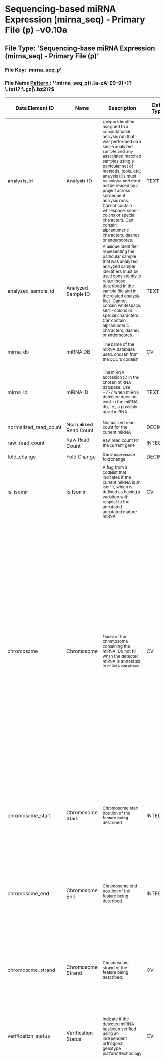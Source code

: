 <h1 class="title">
 Sequencing-based miRNA Expression (mirna_seq) - Primary File (p) -v0.10a
</h1>
<div id="content-group" class="content-group row nested " style="width:100%">
 <div id="content-group-inner" class="content-group-inner inner">
  <div id="content-region" class="content-region row nested">
   <div id="content-region-inner" class="content-region-inner inner">
    <a name="main-content-area" id="main-content-area">
    </a>
    <div id="content-inner" class="content-inner block">
     <div id="content-inner-inner" class="content-inner-inner inner">
      <div id="content-content" class="content-content">
       <div id="node-6690" class="node odd full-node node-type-book">
        <div class="inner">
         <div class="content clearfix">
          <div class="file-spec">
           <h2>
            File Type: &#39;Sequencing-base miRNA Expression (mirna_seq) - Primary File (p)&#39;
           </h2>
           <h3>
            File Key: &#39;mirna_seq_p&#39;
           </h3>
           <h3>
            File Name
            <a target="_blank" href="http://docs.oracle.com/javase/6/docs/api/java/util/regex/Pattern.html#sum">
             Pattern
            </a>
            : &#39;^mirna_seq_p(\.[a-zA-Z0-9]+)?\.txt(?:\.gz|\.bz2)?$&#39;
           </h3>
           <div class="preamble">
           </div>
           <table class="table table-condensed table-hover sortable">
            <thead>
             <tr>
              <th>
               Data Element ID
              </th>
              <th>
               Name
              </th>
              <th>
               Description
              </th>
              <th>
               Data Type
              </th>
              <th>
               CV Codes
              </th>
              <th>
               Required?
              </th>
              <th>
               N/A Code Valid?
              </th>
              <th>
               Controlled Access?
              </th>
              <th>
               Regexp
              </th>
              <th>
               Example
              </th>
              <th>
               Additional Notes
              </th>
             </tr>
            </thead>
            <tbody>
             <tr class="identifier-element success pbi-avoid">
              <td class="element-name">
               analysis_id
              </td>
              <td class="element-display-name">
               Analysis ID
              </td>
              <td class="element-description">
               <small>
                Unique identifier assigned to a computational analysis run that was performed on a single analyzed sample and any associated matched samples using a particular set of methods, tools, etc.; analysis IDs must be unique and must not be reused by a project across subsequent analysis runs. Cannot contain whitespace, semi-colons or special characters. Can contain alphanumeric characters, dashes or underscores.
               </small>
              </td>
              <td class="datatype text">
               TEXT
              </td>
              <td class="codes na">
               N/A
              </td>
              <td class="bool istrue">
               <span class="label label-success" title="Data element requires a value">
                Required
               </span>
              </td>
              <td class="bool isfalse">
               <span class="label label-important" title="INVALID if value set to codes -888 (N/A) or -777 (Verified Unknown)">
                N/A Invalid
               </span>
              </td>
              <td class="bool isfalse">
               <span class="label label-success" title="Open access data element">
                Open Access
               </span>
              </td>
              <td class="element-regexp">
               <small>
                ^[\w+\-\_]+$
               </small>
              </td>
              <td class="element-example">
               <small>
                <ul>
                 <li>
                  hnc_12
                 </li>
                 <li>
                  CCG_34_94583
                 </li>
                 <li>
                  BRCA47832-3239
                 </li>
                </ul>
                <p>
                </p>
               </small>
              </td>
              <td class="element-description">
               <small>
                <ul>
                </ul>
                <p>
                </p>
               </small>
              </td>
             </tr>
             <tr class="identifier-element success pbi-avoid">
              <td class="element-name">
               analyzed_sample_id
              </td>
              <td class="element-display-name">
               Analyzed Sample ID
              </td>
              <td class="element-description">
               <small>
                A unique identifier representing the particular sample that was analyzed; analyzed sample identifiers must be used consistently to relate those described in the sample file and in the related analysis files. Cannot contain whitespace, semi-colons or special characters. Can contain alphanumeric characters, dashes or underscores.
               </small>
              </td>
              <td class="datatype text">
               TEXT
              </td>
              <td class="codes na">
               N/A
              </td>
              <td class="bool istrue">
               <span class="label label-success" title="Data element requires a value">
                Required
               </span>
              </td>
              <td class="bool isfalse">
               <span class="label label-important" title="INVALID if value set to codes -888 (N/A) or -777 (Verified Unknown)">
                N/A Invalid
               </span>
              </td>
              <td class="bool isfalse">
               <span class="label label-success" title="Open access data element">
                Open Access
               </span>
              </td>
              <td class="element-regexp">
               <small>
                ^[\w+\-\_]+$
               </small>
              </td>
              <td class="element-example">
               <small>
                <ul>
                 <li>
                  ov-45
                 </li>
                 <li>
                  90343a
                 </li>
                 <li>
                  BRCAZ-TG
                 </li>
                </ul>
                <p>
                </p>
               </small>
              </td>
              <td class="element-description">
               <small>
                <ul>
                </ul>
                <p>
                </p>
               </small>
              </td>
             </tr>
             <tr class="required-element info pbi-avoid">
              <td class="element-name">
               mirna_db
              </td>
              <td class="element-display-name">
               miRNA DB
              </td>
              <td class="element-description">
               <small>
                The name of the miRNA database used, chosen from the DCC&#39;s codelist
               </small>
              </td>
              <td class="datatype cv">
               CV
              </td>
              <td class="codes inplace">
               <div class="link">
                <small>
                 [
                 <a href="https://docs.icgc.org/controlled-vocabulary/#GLOBAL.0.mirna_db.v1">
                  GLOBAL.0.mirna_db.v1
                 </a>
                 ]
                </small>
               </div>
               <div class="list">
                <dl title="GLOBAL.0.mirna_db.v1" class="codes-list">
                 <dt>
                  <small>
                   1
                  </small>
                 </dt>
                 <dd>
                  <small>
                   miRBase
                  </small>
                 </dd>
                </dl>
               </div>
              </td>
              <td class="bool istrue">
               <span class="label label-success" title="Data element requires a value">
                Required
               </span>
              </td>
              <td class="bool istrue">
               <span class="label label-success" title="VALID if value set to codes -888 (N/A) or -777 (Verified Unknown)">
                N/A Valid
               </span>
              </td>
              <td class="bool isfalse">
               <span class="label label-success" title="Open access data element">
                Open Access
               </span>
              </td>
              <td class="element-regexp">
               <small>
               </small>
              </td>
              <td class="element-example">
               <small>
                <ul>
                </ul>
                <p>
                </p>
               </small>
              </td>
              <td class="element-description">
               <small>
                <ul>
                </ul>
                <p>
                </p>
               </small>
              </td>
             </tr>
             <tr class="required-element info pbi-avoid">
              <td class="element-name">
               mirna_id
              </td>
              <td class="element-display-name">
               miRNA ID
              </td>
              <td class="element-description">
               <small>
                The miRNA accession ID in the chosen miRNA database. Use -777 when miRNA detected does not exist in the miRNA db, i.e., a possibly novel miRNA
               </small>
              </td>
              <td class="datatype text">
               TEXT
              </td>
              <td class="codes na">
               N/A
              </td>
              <td class="bool istrue">
               <span class="label label-success" title="Data element requires a value">
                Required
               </span>
              </td>
              <td class="bool istrue">
               <span class="label label-success" title="VALID if value set to codes -888 (N/A) or -777 (Verified Unknown)">
                N/A Valid
               </span>
              </td>
              <td class="bool isfalse">
               <span class="label label-success" title="Open access data element">
                Open Access
               </span>
              </td>
              <td class="element-regexp">
               <small>
               </small>
              </td>
              <td class="element-example">
               <small>
                <ul>
                </ul>
                <p>
                </p>
               </small>
              </td>
              <td class="element-description">
               <small>
                <ul>
                 <li style="font-size:10px">
                  If the reported miRNA is in a public miRNA database (mirna_db is not null), a miRNA accession ID (mirna_id) must be specified
                 </li>
                </ul>
                <p>
                </p>
               </small>
              </td>
             </tr>
             <tr class="required-element info pbi-avoid">
              <td class="element-name">
               normalized_read_count
              </td>
              <td class="element-display-name">
               Normalized Read Count
              </td>
              <td class="element-description">
               <small>
                Normalized read count for the current miRNA
               </small>
              </td>
              <td class="datatype decimal">
               DECIMAL
              </td>
              <td class="codes na">
               N/A
              </td>
              <td class="bool istrue">
               <span class="label label-success" title="Data element requires a value">
                Required
               </span>
              </td>
              <td class="bool isfalse">
               <span class="label label-important" title="INVALID if value set to codes -888 (N/A) or -777 (Verified Unknown)">
                N/A Invalid
               </span>
              </td>
              <td class="bool isfalse">
               <span class="label label-success" title="Open access data element">
                Open Access
               </span>
              </td>
              <td class="element-regexp">
               <small>
               </small>
              </td>
              <td class="element-example">
               <small>
                <ul>
                </ul>
                <p>
                </p>
               </small>
              </td>
              <td class="element-description">
               <small>
                <ul>
                </ul>
                <p>
                </p>
               </small>
              </td>
             </tr>
             <tr class="required-element info pbi-avoid">
              <td class="element-name">
               raw_read_count
              </td>
              <td class="element-display-name">
               Raw Read Count
              </td>
              <td class="element-description">
               <small>
                Raw read count for the current gene
               </small>
              </td>
              <td class="datatype integer">
               INTEGER
              </td>
              <td class="codes na">
               N/A
              </td>
              <td class="bool istrue">
               <span class="label label-success" title="Data element requires a value">
                Required
               </span>
              </td>
              <td class="bool isfalse">
               <span class="label label-important" title="INVALID if value set to codes -888 (N/A) or -777 (Verified Unknown)">
                N/A Invalid
               </span>
              </td>
              <td class="bool isfalse">
               <span class="label label-success" title="Open access data element">
                Open Access
               </span>
              </td>
              <td class="element-regexp">
               <small>
               </small>
              </td>
              <td class="element-example">
               <small>
                <ul>
                </ul>
                <p>
                </p>
               </small>
              </td>
              <td class="element-description">
               <small>
                <ul>
                </ul>
                <p>
                </p>
               </small>
              </td>
             </tr>
             <tr class="optional-element pbi-avoid">
              <td class="element-name">
               fold_change
              </td>
              <td class="element-display-name">
               Fold Change
              </td>
              <td class="element-description">
               <small>
                Gene expression fold change
               </small>
              </td>
              <td class="datatype decimal">
               DECIMAL
              </td>
              <td class="codes na">
               N/A
              </td>
              <td class="bool isfalse">
               <span class="label" title="Value optional, VALID if value is set to NULL code -999">
                Optional
               </span>
              </td>
              <td class="bool isna">
               <span class="label">
               </span>
              </td>
              <td class="bool isfalse">
               <span class="label label-success" title="Open access data element">
                Open Access
               </span>
              </td>
              <td class="element-regexp">
               <small>
               </small>
              </td>
              <td class="element-example">
               <small>
                <ul>
                </ul>
                <p>
                </p>
               </small>
              </td>
              <td class="element-description">
               <small>
                <ul>
                </ul>
                <p>
                </p>
               </small>
              </td>
             </tr>
             <tr class="required-element info pbi-avoid">
              <td class="element-name">
               is_isomir
              </td>
              <td class="element-display-name">
               Is Isomir
              </td>
              <td class="element-description">
               <small>
                A flag from a codelist that indicates if the current miRNA is an isomir, which is defined as having a variation with respect to the annotated annotated mature miRNA
               </small>
              </td>
              <td class="datatype cv">
               CV
              </td>
              <td class="codes inplace">
               <div class="link">
                <small>
                 [
                 <a href="https://docs.icgc.org/controlled-vocabulary/#GLOBAL.0.is_isomir.v1">
                  GLOBAL.0.is_isomir.v1
                 </a>
                 ]
                </small>
               </div>
               <div class="list">
                <dl title="GLOBAL.0.is_isomir.v1" class="codes-list">
                 <dt>
                  <small>
                   1
                  </small>
                 </dt>
                 <dd>
                  <small>
                   yes
                  </small>
                 </dd>
                 <dt>
                  <small>
                   2
                  </small>
                 </dt>
                 <dd>
                  <small>
                   no
                  </small>
                 </dd>
                 <dt>
                  <small>
                   3
                  </small>
                 </dt>
                 <dd>
                  <small>
                   unknown
                  </small>
                 </dd>
                </dl>
               </div>
              </td>
              <td class="bool istrue">
               <span class="label label-success" title="Data element requires a value">
                Required
               </span>
              </td>
              <td class="bool istrue">
               <span class="label label-success" title="VALID if value set to codes -888 (N/A) or -777 (Verified Unknown)">
                N/A Valid
               </span>
              </td>
              <td class="bool isfalse">
               <span class="label label-success" title="Open access data element">
                Open Access
               </span>
              </td>
              <td class="element-regexp">
               <small>
               </small>
              </td>
              <td class="element-example">
               <small>
                <ul>
                </ul>
                <p>
                </p>
               </small>
              </td>
              <td class="element-description">
               <small>
                <ul>
                </ul>
                <p>
                </p>
               </small>
              </td>
             </tr>
             <tr class="required-element info pbi-avoid">
              <td class="element-name">
               chromosome
              </td>
              <td class="element-display-name">
               Chromosome
              </td>
              <td class="element-description">
               <small>
                Name of the chromosome containing the miRNA. Do not fill when the detected miRNA is annotated in miRNA database
               </small>
              </td>
              <td class="datatype cv">
               CV
              </td>
              <td class="codes appendix">
               <div class="link">
                <small>
                 [
                 <a href="https://docs.icgc.org/controlled-vocabulary/#GLOBAL.0.chromosome.v3">
                  GLOBAL.0.chromosome.v3
                 </a>
                 ]
                </small>
               </div>
               <div class="list">
                <dl title="GLOBAL.0.chromosome.v3" class="codes-list">
                 <dt>
                  <small>
                   Y
                  </small>
                 </dt>
                 <dd>
                  <small>
                   Y
                  </small>
                 </dd>
                 <dt>
                  <small>
                   X
                  </small>
                 </dt>
                 <dd>
                  <small>
                   X
                  </small>
                 </dd>
                 <dt>
                  <small>
                   MT
                  </small>
                 </dt>
                 <dd>
                  <small>
                   MT
                  </small>
                 </dd>
                 <dt>
                  <small>
                   1
                  </small>
                 </dt>
                 <dd>
                  <small>
                   1
                  </small>
                 </dd>
                 <dt>
                  <small>
                   2
                  </small>
                 </dt>
                 <dd>
                  <small>
                   2
                  </small>
                 </dd>
                 <dt>
                  <small>
                   3
                  </small>
                 </dt>
                 <dd>
                  <small>
                   3
                  </small>
                 </dd>
                 <dt>
                  <small>
                   4
                  </small>
                 </dt>
                 <dd>
                  <small>
                   4
                  </small>
                 </dd>
                 <dt>
                  <small>
                   5
                  </small>
                 </dt>
                 <dd>
                  <small>
                   5
                  </small>
                 </dd>
                 <dt>
                  <small>
                   6
                  </small>
                 </dt>
                 <dd>
                  <small>
                   6
                  </small>
                 </dd>
                 <dt>
                  <small>
                   7
                  </small>
                 </dt>
                 <dd>
                  <small>
                   7
                  </small>
                 </dd>
                 <dt>
                  <small>
                   8
                  </small>
                 </dt>
                 <dd>
                  <small>
                   8
                  </small>
                 </dd>
                 <dt>
                  <small>
                   9
                  </small>
                 </dt>
                 <dd>
                  <small>
                   9
                  </small>
                 </dd>
                 <dt>
                  <small>
                   10
                  </small>
                 </dt>
                 <dd>
                  <small>
                   10
                  </small>
                 </dd>
                 <dt>
                  <small>
                   11
                  </small>
                 </dt>
                 <dd>
                  <small>
                   11
                  </small>
                 </dd>
                 <dt>
                  <small>
                   12
                  </small>
                 </dt>
                 <dd>
                  <small>
                   12
                  </small>
                 </dd>
                 <dt>
                  <small>
                   13
                  </small>
                 </dt>
                 <dd>
                  <small>
                   13
                  </small>
                 </dd>
                 <dt>
                  <small>
                   14
                  </small>
                 </dt>
                 <dd>
                  <small>
                   14
                  </small>
                 </dd>
                 <dt>
                  <small>
                   15
                  </small>
                 </dt>
                 <dd>
                  <small>
                   15
                  </small>
                 </dd>
                 <dt>
                  <small>
                   16
                  </small>
                 </dt>
                 <dd>
                  <small>
                   16
                  </small>
                 </dd>
                 <dt>
                  <small>
                   17
                  </small>
                 </dt>
                 <dd>
                  <small>
                   17
                  </small>
                 </dd>
                 <dt>
                  <small>
                   18
                  </small>
                 </dt>
                 <dd>
                  <small>
                   18
                  </small>
                 </dd>
                 <dt>
                  <small>
                   19
                  </small>
                 </dt>
                 <dd>
                  <small>
                   19
                  </small>
                 </dd>
                 <dt>
                  <small>
                   20
                  </small>
                 </dt>
                 <dd>
                  <small>
                   20
                  </small>
                 </dd>
                 <dt>
                  <small>
                   21
                  </small>
                 </dt>
                 <dd>
                  <small>
                   21
                  </small>
                 </dd>
                 <dt>
                  <small>
                   22
                  </small>
                 </dt>
                 <dd>
                  <small>
                   22
                  </small>
                 </dd>
                </dl>
               </div>
              </td>
              <td class="bool istrue">
               <span class="label label-success" title="Data element requires a value">
                Required
               </span>
              </td>
              <td class="bool istrue">
               <span class="label label-success" title="VALID if value set to codes -888 (N/A) or -777 (Verified Unknown)">
                N/A Valid
               </span>
              </td>
              <td class="bool isfalse">
               <span class="label label-success" title="Open access data element">
                Open Access
               </span>
              </td>
              <td class="element-regexp">
               <small>
               </small>
              </td>
              <td class="element-example">
               <small>
                <ul>
                </ul>
                <p>
                </p>
               </small>
              </td>
              <td class="element-description">
               <small>
                <ul>
                 <li style="font-size:10px">
                  If the detected miRNA is in a public miRNA Db (ie
                  <br>
                 </li>
                 <li style="font-size:10px">
                  mirna_db is not null), the chromosome number should not be filled in (use &#39;-888&#39;)
                  <br>
                 </li>
                 <li style="font-size:10px">
                  However if the reported miRNA is not in miRNA DB, chromosome must be filled in
                 </li>
                </ul>
                <p>
                </p>
               </small>
              </td>
             </tr>
             <tr class="required-element info pbi-avoid">
              <td class="element-name">
               chromosome_start
              </td>
              <td class="element-display-name">
               Chromosome Start
              </td>
              <td class="element-description">
               <small>
                Chromosome start position of the feature being described
               </small>
              </td>
              <td class="datatype integer">
               INTEGER
              </td>
              <td class="codes na">
               N/A
              </td>
              <td class="bool istrue">
               <span class="label label-success" title="Data element requires a value">
                Required
               </span>
              </td>
              <td class="bool istrue">
               <span class="label label-success" title="VALID if value set to codes -888 (N/A) or -777 (Verified Unknown)">
                N/A Valid
               </span>
              </td>
              <td class="bool isfalse">
               <span class="label label-success" title="Open access data element">
                Open Access
               </span>
              </td>
              <td class="element-regexp">
               <small>
                ^\d+$
               </small>
              </td>
              <td class="element-example">
               <small>
                <ul>
                 <li>
                  243198475
                 </li>
                </ul>
                <p>
                </p>
               </small>
              </td>
              <td class="element-description">
               <small>
                <ul>
                 <li style="font-size:10px">
                  If the detected miRNA is not in a public miRNA Db (ie
                  <br>
                 </li>
                 <li style="font-size:10px">
                  mirna_id and mirna_db are not provided), the chromosome start/end positions must be specified
                 </li>
                </ul>
                <p>
                </p>
               </small>
              </td>
             </tr>
             <tr class="required-element info pbi-avoid">
              <td class="element-name">
               chromosome_end
              </td>
              <td class="element-display-name">
               Chromosome End
              </td>
              <td class="element-description">
               <small>
                Chromosome end position of the feature being described
               </small>
              </td>
              <td class="datatype integer">
               INTEGER
              </td>
              <td class="codes na">
               N/A
              </td>
              <td class="bool istrue">
               <span class="label label-success" title="Data element requires a value">
                Required
               </span>
              </td>
              <td class="bool istrue">
               <span class="label label-success" title="VALID if value set to codes -888 (N/A) or -777 (Verified Unknown)">
                N/A Valid
               </span>
              </td>
              <td class="bool isfalse">
               <span class="label label-success" title="Open access data element">
                Open Access
               </span>
              </td>
              <td class="element-regexp">
               <small>
                ^\d+$
               </small>
              </td>
              <td class="element-example">
               <small>
                <ul>
                 <li>
                  243198479
                 </li>
                </ul>
                <p>
                </p>
               </small>
              </td>
              <td class="element-description">
               <small>
                <ul>
                 <li style="font-size:10px">
                  If the detected miRNA is not in a public miRNA Db (ie
                  <br>
                 </li>
                 <li style="font-size:10px">
                  mirna_id and mirna_db are not provided), the chromosome start/end positions must be specified
                  <br>
                 </li>
                 <li style="font-size:10px">
                  Chromosome end position must be less than or equal to the length of the chromosome
                 </li>
                </ul>
                <p>
                </p>
               </small>
              </td>
             </tr>
             <tr class="required-element info pbi-avoid">
              <td class="element-name">
               chromosome_strand
              </td>
              <td class="element-display-name">
               Chromosome Strand
              </td>
              <td class="element-description">
               <small>
                Chromosome strand of the feature being described.
               </small>
              </td>
              <td class="datatype cv">
               CV
              </td>
              <td class="codes inplace">
               <div class="link">
                <small>
                 [
                 <a href="https://docs.icgc.org/controlled-vocabulary/#GLOBAL.0.strand.v1">
                  GLOBAL.0.strand.v1
                 </a>
                 ]
                </small>
               </div>
               <div class="list">
                <dl title="GLOBAL.0.strand.v1" class="codes-list">
                 <dt>
                  <small>
                   -1
                  </small>
                 </dt>
                 <dd>
                  <small>
                   -1
                  </small>
                 </dd>
                 <dt>
                  <small>
                   1
                  </small>
                 </dt>
                 <dd>
                  <small>
                   1
                  </small>
                 </dd>
                </dl>
               </div>
              </td>
              <td class="bool istrue">
               <span class="label label-success" title="Data element requires a value">
                Required
               </span>
              </td>
              <td class="bool istrue">
               <span class="label label-success" title="VALID if value set to codes -888 (N/A) or -777 (Verified Unknown)">
                N/A Valid
               </span>
              </td>
              <td class="bool isfalse">
               <span class="label label-success" title="Open access data element">
                Open Access
               </span>
              </td>
              <td class="element-regexp">
               <small>
               </small>
              </td>
              <td class="element-example">
               <small>
                <ul>
                </ul>
                <p>
                </p>
               </small>
              </td>
              <td class="element-description">
               <small>
                <ul>
                 <li style="font-size:10px">
                  If the detected miRNA is not in a public miRNA Db (ie
                  <br>
                 </li>
                 <li style="font-size:10px">
                  mirna_id and mirna_db are not provided), the chromosome strand needs to be specified
                 </li>
                </ul>
                <p>
                </p>
               </small>
              </td>
             </tr>
             <tr class="optional-element pbi-avoid">
              <td class="element-name">
               verification_status
              </td>
              <td class="element-display-name">
               Verification Status
              </td>
              <td class="element-description">
               <small>
                Indicate if the detected miRNA has been verified using an independent orthogonal genotype platform/technology
               </small>
              </td>
              <td class="datatype cv">
               CV
              </td>
              <td class="codes inplace">
               <div class="link">
                <small>
                 [
                 <a href="https://docs.icgc.org/controlled-vocabulary/#GLOBAL.0.verification_status.v2">
                  GLOBAL.0.verification_status.v2
                 </a>
                 ]
                </small>
               </div>
               <div class="list">
                <dl title="GLOBAL.0.verification_status.v2" class="codes-list">
                 <dt>
                  <small>
                   1
                  </small>
                 </dt>
                 <dd>
                  <small>
                   tested and verified
                  </small>
                 </dd>
                 <dt>
                  <small>
                   2
                  </small>
                 </dt>
                 <dd>
                  <small>
                   not tested
                  </small>
                 </dd>
                 <dt>
                  <small>
                   3
                  </small>
                 </dt>
                 <dd>
                  <small>
                   tested and verified to be false
                  </small>
                 </dd>
                 <dt>
                  <small>
                   4
                  </small>
                 </dt>
                 <dd>
                  <small>
                   tested and inconclusive
                  </small>
                 </dd>
                </dl>
               </div>
              </td>
              <td class="bool isfalse">
               <span class="label" title="Value optional, VALID if value is set to NULL code -999">
                Optional
               </span>
              </td>
              <td class="bool isna">
               <span class="label">
               </span>
              </td>
              <td class="bool isfalse">
               <span class="label label-success" title="Open access data element">
                Open Access
               </span>
              </td>
              <td class="element-regexp">
               <small>
               </small>
              </td>
              <td class="element-example">
               <small>
                <ul>
                </ul>
                <p>
                </p>
               </small>
              </td>
              <td class="element-description">
               <small>
                <ul>
                </ul>
                <p>
                </p>
               </small>
              </td>
             </tr>
             <tr class="optional-element pbi-avoid">
              <td class="element-name">
               verification_platform
              </td>
              <td class="element-display-name">
               Verification Platform
              </td>
              <td class="element-description">
               <small>
                Identifier of orthogonal platform or technology used to confirm that the detected miRNA  is true; identifier should be taken from controlled vocabulary list of platforms recognized by the DCC and should directly correspond to the particular technology (including version) used. If no appropriate term exists for a given platform, please contact the DCC to request an addition to the CV terms.
               </small>
              </td>
              <td class="datatype cv">
               CV
              </td>
              <td class="codes appendix">
               <div class="link">
                <small>
                 [
                 <a href="https://docs.icgc.org/controlled-vocabulary/#GLOBAL.0.platform.v1">
                  GLOBAL.0.platform.v1
                 </a>
                 ]
                </small>
               </div>
               <div class="list">
                <dl title="GLOBAL.0.platform.v1" class="codes-list">
                 <dt>
                  <small>
                   1
                  </small>
                 </dt>
                 <dd>
                  <small>
                   PCR
                  </small>
                 </dd>
                 <dt>
                  <small>
                   2
                  </small>
                 </dt>
                 <dd>
                  <small>
                   qPCR
                  </small>
                 </dd>
                 <dt>
                  <small>
                   3
                  </small>
                 </dt>
                 <dd>
                  <small>
                   capillary sequencing
                  </small>
                 </dd>
                 <dt>
                  <small>
                   4
                  </small>
                 </dt>
                 <dd>
                  <small>
                   SOLiD sequencing
                  </small>
                 </dd>
                 <dt>
                  <small>
                   5
                  </small>
                 </dt>
                 <dd>
                  <small>
                   Illumina GA sequencing
                  </small>
                 </dd>
                 <dt>
                  <small>
                   6
                  </small>
                 </dt>
                 <dd>
                  <small>
                   454 sequencing
                  </small>
                 </dd>
                 <dt>
                  <small>
                   7
                  </small>
                 </dt>
                 <dd>
                  <small>
                   Helicos sequencing
                  </small>
                 </dd>
                 <dt>
                  <small>
                   8
                  </small>
                 </dt>
                 <dd>
                  <small>
                   Affymetrix Genome-Wide Human SNP Array 6.0
                  </small>
                 </dd>
                 <dt>
                  <small>
                   9
                  </small>
                 </dt>
                 <dd>
                  <small>
                   Affymetrix Genome-Wide Human SNP Array 5.0
                  </small>
                 </dd>
                 <dt>
                  <small>
                   10
                  </small>
                 </dt>
                 <dd>
                  <small>
                   Affymetrix Mapping 100K Array Set
                  </small>
                 </dd>
                 <dt>
                  <small>
                   11
                  </small>
                 </dt>
                 <dd>
                  <small>
                   Affymetrix Mapping 500K Array Set
                  </small>
                 </dd>
                 <dt>
                  <small>
                   12
                  </small>
                 </dt>
                 <dd>
                  <small>
                   Affymetrix Mapping 10K 2.0 Array Set
                  </small>
                 </dd>
                 <dt>
                  <small>
                   13
                  </small>
                 </dt>
                 <dd>
                  <small>
                   Affymetrix EMET Plus Premier Pack
                  </small>
                 </dd>
                 <dt>
                  <small>
                   14
                  </small>
                 </dt>
                 <dd>
                  <small>
                   Agilent Whole Human Genome Oligo Microarray Kit
                  </small>
                 </dd>
                 <dt>
                  <small>
                   15
                  </small>
                 </dt>
                 <dd>
                  <small>
                   Agilent Human Genome 244A
                  </small>
                 </dd>
                 <dt>
                  <small>
                   16
                  </small>
                 </dt>
                 <dd>
                  <small>
                   Agilent Human Genome 105A
                  </small>
                 </dd>
                 <dt>
                  <small>
                   17
                  </small>
                 </dt>
                 <dd>
                  <small>
                   Agilent Human CNV Association 2x105K
                  </small>
                 </dd>
                 <dt>
                  <small>
                   18
                  </small>
                 </dt>
                 <dd>
                  <small>
                   Agilent Human Genome 44K
                  </small>
                 </dd>
                 <dt>
                  <small>
                   19
                  </small>
                 </dt>
                 <dd>
                  <small>
                   Agilent Human CGH 1x1M
                  </small>
                 </dd>
                 <dt>
                  <small>
                   20
                  </small>
                 </dt>
                 <dd>
                  <small>
                   Agilent Human CGH 2x400K
                  </small>
                 </dd>
                 <dt>
                  <small>
                   21
                  </small>
                 </dt>
                 <dd>
                  <small>
                   Agilent Human CGH 4x180K
                  </small>
                 </dd>
                 <dt>
                  <small>
                   22
                  </small>
                 </dt>
                 <dd>
                  <small>
                   Agilent Human CGH 8x60K
                  </small>
                 </dd>
                 <dt>
                  <small>
                   23
                  </small>
                 </dt>
                 <dd>
                  <small>
                   Agilent Human CNV 2x400K
                  </small>
                 </dd>
                 <dt>
                  <small>
                   24
                  </small>
                 </dt>
                 <dd>
                  <small>
                   Agilent Human miRNA Microarray Kit (v2)
                  </small>
                 </dd>
                 <dt>
                  <small>
                   25
                  </small>
                 </dt>
                 <dd>
                  <small>
                   Agilent Human CpG Island Microarray Kit
                  </small>
                 </dd>
                 <dt>
                  <small>
                   26
                  </small>
                 </dt>
                 <dd>
                  <small>
                   Agilent Human Promoter ChIP-on-chip Microarray Set
                  </small>
                 </dd>
                 <dt>
                  <small>
                   27
                  </small>
                 </dt>
                 <dd>
                  <small>
                   Agilent Human SpliceArray
                  </small>
                 </dd>
                 <dt>
                  <small>
                   28
                  </small>
                 </dt>
                 <dd>
                  <small>
                   Illumina human1m-duo
                  </small>
                 </dd>
                 <dt>
                  <small>
                   29
                  </small>
                 </dt>
                 <dd>
                  <small>
                   Illumina human660w-quad
                  </small>
                 </dd>
                 <dt>
                  <small>
                   30
                  </small>
                 </dt>
                 <dd>
                  <small>
                   Illumina humancytosnp-12
                  </small>
                 </dd>
                 <dt>
                  <small>
                   31
                  </small>
                 </dt>
                 <dd>
                  <small>
                   Illumina human510s-duo
                  </small>
                 </dd>
                 <dt>
                  <small>
                   32
                  </small>
                 </dt>
                 <dd>
                  <small>
                   Illumina humanmethylation27
                  </small>
                 </dd>
                 <dt>
                  <small>
                   33
                  </small>
                 </dt>
                 <dd>
                  <small>
                   Illumina goldengate methylation
                  </small>
                 </dd>
                 <dt>
                  <small>
                   34
                  </small>
                 </dt>
                 <dd>
                  <small>
                   Illumina HumanHT-12 v4.0 beadchip
                  </small>
                 </dd>
                 <dt>
                  <small>
                   35
                  </small>
                 </dt>
                 <dd>
                  <small>
                   Illumina HumanWG-6 v3.0 beadchip
                  </small>
                 </dd>
                 <dt>
                  <small>
                   36
                  </small>
                 </dt>
                 <dd>
                  <small>
                   Illumina HumanRef-8 v3.0 beadchip
                  </small>
                 </dd>
                 <dt>
                  <small>
                   37
                  </small>
                 </dt>
                 <dd>
                  <small>
                   Illumina microRNA Expression Profiling Panel
                  </small>
                 </dd>
                 <dt>
                  <small>
                   38
                  </small>
                 </dt>
                 <dd>
                  <small>
                   Illumina humanht-16
                  </small>
                 </dd>
                 <dt>
                  <small>
                   39
                  </small>
                 </dt>
                 <dd>
                  <small>
                   Illumina humanht-17
                  </small>
                 </dd>
                 <dt>
                  <small>
                   40
                  </small>
                 </dt>
                 <dd>
                  <small>
                   Nimblegen Human CGH 3x720 Whole-Genome v3.0 Array
                  </small>
                 </dd>
                 <dt>
                  <small>
                   41
                  </small>
                 </dt>
                 <dd>
                  <small>
                   Nimblegen Human CGH 2.1M Whole-Genome v2.0D Array
                  </small>
                 </dd>
                 <dt>
                  <small>
                   42
                  </small>
                 </dt>
                 <dd>
                  <small>
                   Nimblegen Gene Expression 385K
                  </small>
                 </dd>
                 <dt>
                  <small>
                   43
                  </small>
                 </dt>
                 <dd>
                  <small>
                   Nimblegen Gene Expression 4x72K
                  </small>
                 </dd>
                 <dt>
                  <small>
                   44
                  </small>
                 </dt>
                 <dd>
                  <small>
                   Nimblegen Gene Expression 12x135K
                  </small>
                 </dd>
                 <dt>
                  <small>
                   45
                  </small>
                 </dt>
                 <dd>
                  <small>
                   Nimblegen Human Methylation 2.1M Whole-Genome sets
                  </small>
                 </dd>
                 <dt>
                  <small>
                   46
                  </small>
                 </dt>
                 <dd>
                  <small>
                   Nimblegen Human Methylation 385K Whole-Genome sets
                  </small>
                 </dd>
                 <dt>
                  <small>
                   47
                  </small>
                 </dt>
                 <dd>
                  <small>
                   Nimblegen CGS
                  </small>
                 </dd>
                 <dt>
                  <small>
                   48
                  </small>
                 </dt>
                 <dd>
                  <small>
                   Illumina Human1M OmniQuad chip
                  </small>
                 </dd>
                 <dt>
                  <small>
                   49
                  </small>
                 </dt>
                 <dd>
                  <small>
                   PCR and capillary sequencing
                  </small>
                 </dd>
                 <dt>
                  <small>
                   50
                  </small>
                 </dt>
                 <dd>
                  <small>
                   Custom-designed gene expression array
                  </small>
                 </dd>
                 <dt>
                  <small>
                   51
                  </small>
                 </dt>
                 <dd>
                  <small>
                   Affymetrix HT Human Genome U133A Array Plate Set
                  </small>
                 </dd>
                 <dt>
                  <small>
                   52
                  </small>
                 </dt>
                 <dd>
                  <small>
                   Agilent 244K Custom Gene Expression G4502A-07-1
                  </small>
                 </dd>
                 <dt>
                  <small>
                   53
                  </small>
                 </dt>
                 <dd>
                  <small>
                   Agilent 244K Custom Gene Expression G4502A-07-2
                  </small>
                 </dd>
                 <dt>
                  <small>
                   54
                  </small>
                 </dt>
                 <dd>
                  <small>
                   Agilent 244K Custom Gene Expression G4502A-07-3
                  </small>
                 </dd>
                 <dt>
                  <small>
                   55
                  </small>
                 </dt>
                 <dd>
                  <small>
                   Agilent Human Genome CGH Custom Microaary 2x415K
                  </small>
                 </dd>
                 <dt>
                  <small>
                   56
                  </small>
                 </dt>
                 <dd>
                  <small>
                   Affymetrix Human U133 Plus PM
                  </small>
                 </dd>
                 <dt>
                  <small>
                   57
                  </small>
                 </dt>
                 <dd>
                  <small>
                   Affymetrix Human U133 Plus 2.0
                  </small>
                 </dd>
                 <dt>
                  <small>
                   58
                  </small>
                 </dt>
                 <dd>
                  <small>
                   Affymetrix Human Exon 1.0 ST
                  </small>
                 </dd>
                 <dt>
                  <small>
                   59
                  </small>
                 </dt>
                 <dd>
                  <small>
                   Almac Human CRC
                  </small>
                 </dd>
                 <dt>
                  <small>
                   60
                  </small>
                 </dt>
                 <dd>
                  <small>
                   Illumina HiSeq
                  </small>
                 </dd>
                 <dt>
                  <small>
                   61
                  </small>
                 </dt>
                 <dd>
                  <small>
                   Affymetrix Human MIP 330K
                  </small>
                 </dd>
                 <dt>
                  <small>
                   62
                  </small>
                 </dt>
                 <dd>
                  <small>
                   Affymetrix Human Gene 1.0 ST
                  </small>
                 </dd>
                 <dt>
                  <small>
                   63
                  </small>
                 </dt>
                 <dd>
                  <small>
                   Illumina Human Omni1-Quad beadchip
                  </small>
                 </dd>
                 <dt>
                  <small>
                   64
                  </small>
                 </dt>
                 <dd>
                  <small>
                   Sequenom MassARRAY
                  </small>
                 </dd>
                 <dt>
                  <small>
                   65
                  </small>
                 </dt>
                 <dd>
                  <small>
                   Custom-designed cDNA array
                  </small>
                 </dd>
                 <dt>
                  <small>
                   66
                  </small>
                 </dt>
                 <dd>
                  <small>
                   Illumina HumanHap550
                  </small>
                 </dd>
                 <dt>
                  <small>
                   67
                  </small>
                 </dt>
                 <dd>
                  <small>
                   Ion Torrent PGM
                  </small>
                 </dd>
                 <dt>
                  <small>
                   68
                  </small>
                 </dt>
                 <dd>
                  <small>
                   Illumina GoldenGate Methylation Cancer Panel I
                  </small>
                 </dd>
                 <dt>
                  <small>
                   69
                  </small>
                 </dt>
                 <dd>
                  <small>
                   Illumina Infinium HumanMethylation450
                  </small>
                 </dd>
                 <dt>
                  <small>
                   70
                  </small>
                 </dt>
                 <dd>
                  <small>
                   Agilent 8 x 15K Human miRNA-specific microarray
                  </small>
                 </dd>
                 <dt>
                  <small>
                   71
                  </small>
                 </dt>
                 <dd>
                  <small>
                   M.D. Anderson Reverse Phase Protein Array Core
                  </small>
                 </dd>
                 <dt>
                  <small>
                   72
                  </small>
                 </dt>
                 <dd>
                  <small>
                   Microsatellite Instability Analysis
                  </small>
                 </dd>
                 <dt>
                  <small>
                   73
                  </small>
                 </dt>
                 <dd>
                  <small>
                   Agilent 244K Custom Gene Expression G4502A-07
                  </small>
                 </dd>
                 <dt>
                  <small>
                   74
                  </small>
                 </dt>
                 <dd>
                  <small>
                   Illumina HumanCNV370-Duo v1.0 BeadChip
                  </small>
                 </dd>
                 <dt>
                  <small>
                   75
                  </small>
                 </dt>
                 <dd>
                  <small>
                   Illumina HumanOmniExpress BeadChip
                  </small>
                 </dd>
                 <dt>
                  <small>
                   76
                  </small>
                 </dt>
                 <dd>
                  <small>
                   PacBio RS sequencing
                  </small>
                 </dd>
                 <dt>
                  <small>
                   77
                  </small>
                 </dt>
                 <dd>
                  <small>
                   Affymetrix OncoScan FFPE Express 2.0
                  </small>
                 </dd>
                 <dt>
                  <small>
                   78
                  </small>
                 </dt>
                 <dd>
                  <small>
                   Illumina MiSeq Personal Sequencer
                  </small>
                 </dd>
                 <dt>
                  <small>
                   79
                  </small>
                 </dt>
                 <dd>
                  <small>
                   Affymetrix Human Genome U219 Array Plate
                  </small>
                 </dd>
                 <dt>
                  <small>
                   80
                  </small>
                 </dt>
                 <dd>
                  <small>
                   HumanOmni2.5-8 BeadChip Kit
                  </small>
                 </dd>
                 <dt>
                  <small>
                   81
                  </small>
                 </dt>
                 <dd>
                  <small>
                   Complete Genomics
                  </small>
                 </dd>
                 <dt>
                  <small>
                   82
                  </small>
                 </dt>
                 <dd>
                  <small>
                   nanoString
                  </small>
                 </dd>
                </dl>
               </div>
              </td>
              <td class="bool isfalse">
               <span class="label" title="Value optional, VALID if value is set to NULL code -999">
                Optional
               </span>
              </td>
              <td class="bool isna">
               <span class="label">
               </span>
              </td>
              <td class="bool isfalse">
               <span class="label label-success" title="Open access data element">
                Open Access
               </span>
              </td>
              <td class="element-regexp">
               <small>
               </small>
              </td>
              <td class="element-example">
               <small>
                <ul>
                </ul>
                <p>
                </p>
               </small>
              </td>
              <td class="element-description">
               <small>
                <ul>
                 <li style="font-size:10px">
                  If detected miRNA is verified, the verification platform must be specified (cannot be -777/-888)
                 </li>
                </ul>
                <p>
                </p>
               </small>
              </td>
             </tr>
            </tbody>
           </table>
           <div class="postamble">
           </div>
           <hr>
          </div>
          <div class="cv">
          </div>
          <p>
          </p>
          <div id="book-navigation-6310" class="book-navigation">
           <div class="page-links clear-block">
            <a href="/sequencing-based-mirna-expression-mirnaseq-analysis-metadata-file-m-10a" class="page-previous" title="Go to previous page">
             ‹ Sequencing-based miRNA Expression (mirna_seq) - Analysis Metadata File (m) -v0.10a
            </a>
            <a href="/dictionary-v10a-october-2014" class="page-up" title="Go to parent page">
             up
            </a>
            <a href="/splice-variation-jcn-analysis-metadata-file-m-10a" class="page-next" title="Go to next page">
             Splice Variation (jcn) - Analysis Metadata File (m) -v0.10a ›
            </a>
           </div>
          </div>
         </div>
        </div>
        <!-- /inner -->
        <!-- regular node view template HTML here -->
       </div>
       <!-- /node-6690 -->
      </div>
      <!-- /content-content -->
     </div>
     <!-- /content-inner-inner -->
    </div>
    <!-- /content-inner -->
   </div>
   <!-- /content-region-inner -->
  </div>
  <!-- /content-region -->
 </div>
 <!-- /content-group-inner -->
</div>
